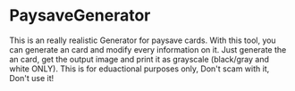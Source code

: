 # PaysaveGenerator
This is an really realistic Generator for paysave cards. With this tool, you can generate an card and modify every information on it. Just generate the an card, get the output image and print it as grayscale (black/gray and white ONLY). This is for eduactional purposes only, Don't scam with it, Don't use it!
